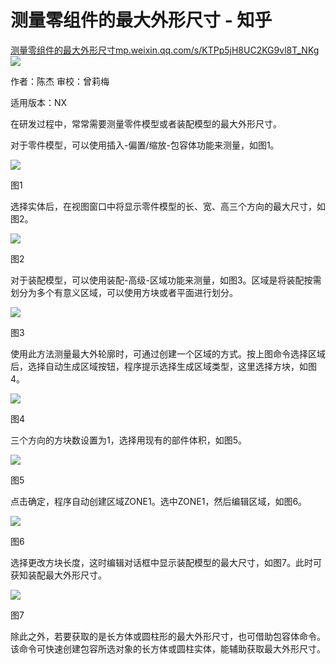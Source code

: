 # 测量零组件的最大外形尺寸 - 知乎
[测量零组件的最大外形尺寸​mp.weixin.qq.com/s/KTPp5jH8UC2KG9vl8T\_NKg![](https://pic3.zhimg.com/v2-e238cb65068041c43fc8266b4cd4f9f2_ipico.jpg)
](https://link.zhihu.com/?target=https%3A//mp.weixin.qq.com/s/KTPp5jH8UC2KG9vl8T_NKg)

作者：陈杰 审校：曾莉梅

适用版本：NX

在研发过程中，常常需要测量零件模型或者装配模型的最大外形尺寸。

对于零件模型，可以使用插入-偏置/缩放-包容体功能来测量，如图1。

![](https://pic1.zhimg.com/v2-d36bf1851bd269d90e32417011b04880_b.jpg)

图1

选择实体后，在视图窗口中将显示零件模型的长、宽、高三个方向的最大尺寸，如图2。

![](https://pic1.zhimg.com/v2-9d00e39c9e791a48635c37fab648cd70_b.jpg)

图2

对于装配模型，可以使用装配-高级-区域功能来测量，如图3。区域是将装配按需划分为多个有意义区域，可以使用方块或者平面进行划分。

![](https://pic3.zhimg.com/v2-9b2bd5410db01e413020fd3314a8893a_b.jpg)

图3

使用此方法测量最大外轮廓时，可通过创建一个区域的方式。按上图命令选择区域后，选择自动生成区域按钮，程序提示选择生成区域类型，这里选择方块，如图4。

![](https://pic2.zhimg.com/v2-e0d46d351b9150aa1c5557cb5f1455fd_b.jpg)

图4

三个方向的方块数设置为1，选择用现有的部件体积，如图5。

![](https://pic2.zhimg.com/v2-617edbed7978b389d29cdaab44d0245d_b.jpg)

图5

点击确定，程序自动创建区域ZONE1。选中ZONE1，然后编辑区域，如图6。

![](https://pic2.zhimg.com/v2-e6697b40c9d81a64ca18afe0c4914759_b.jpg)

图6

选择更改方块长度，这时编辑对话框中显示装配模型的最大尺寸，如图7。此时可获知装配最大外形尺寸。

![](https://pic1.zhimg.com/v2-2ede15c77ed0030b943bde14b58d31f0_b.jpg)

图7

除此之外，若要获取的是长方体或圆柱形的最大外形尺寸，也可借助包容体命令。该命令可快速创建包容所选对象的长方体或圆柱实体，能辅助获取最大外形尺寸。